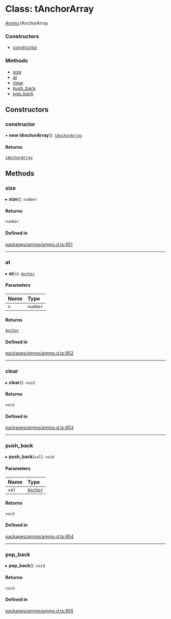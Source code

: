 # Class: tAnchorArray

[Ammo](../modules/Ammo.md).tAnchorArray

### Constructors

- [constructor](Ammo.tAnchorArray.md#constructor)

### Methods

- [size](Ammo.tAnchorArray.md#size)
- [at](Ammo.tAnchorArray.md#at)
- [clear](Ammo.tAnchorArray.md#clear)
- [push\_back](Ammo.tAnchorArray.md#push_back)
- [pop\_back](Ammo.tAnchorArray.md#pop_back)

## Constructors

### constructor

• **new tAnchorArray**(): [`tAnchorArray`](Ammo.tAnchorArray.md)

#### Returns

[`tAnchorArray`](Ammo.tAnchorArray.md)

## Methods

### size

▸ **size**(): `number`

#### Returns

`number`

#### Defined in

[packages/ammo/ammo.d.ts:951](https://github.com/Orillusion/orillusion/blob/main/packages/ammo/ammo.d.ts#L951)

___

### at

▸ **at**(`n`): [`Anchor`](Ammo.Anchor.md)

#### Parameters

| Name | Type |
| :------ | :------ |
| `n` | `number` |

#### Returns

[`Anchor`](Ammo.Anchor.md)

#### Defined in

[packages/ammo/ammo.d.ts:952](https://github.com/Orillusion/orillusion/blob/main/packages/ammo/ammo.d.ts#L952)

___

### clear

▸ **clear**(): `void`

#### Returns

`void`

#### Defined in

[packages/ammo/ammo.d.ts:953](https://github.com/Orillusion/orillusion/blob/main/packages/ammo/ammo.d.ts#L953)

___

### push\_back

▸ **push_back**(`val`): `void`

#### Parameters

| Name | Type |
| :------ | :------ |
| `val` | [`Anchor`](Ammo.Anchor.md) |

#### Returns

`void`

#### Defined in

[packages/ammo/ammo.d.ts:954](https://github.com/Orillusion/orillusion/blob/main/packages/ammo/ammo.d.ts#L954)

___

### pop\_back

▸ **pop_back**(): `void`

#### Returns

`void`

#### Defined in

[packages/ammo/ammo.d.ts:955](https://github.com/Orillusion/orillusion/blob/main/packages/ammo/ammo.d.ts#L955)
